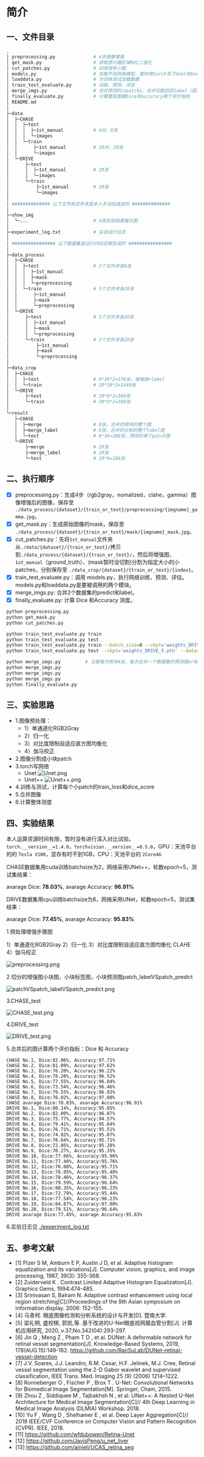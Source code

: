 # 简介

## 一、文件目录

```bash
.
│ preprocessing.py              # 4步图像增强
│ get_mask.py                   # 获取感兴趣区域ROI二值化
│ cut_patches.py                # 切成很多小图
│ models.py                     # 存取不同网络模型，暂时用torch写了Unet和Unet++
│ loaddata.py                   # 为训练测试加载数据
│ train_test_evaluate.py        # 训练、预测、评估
│ merge_imgs.py                 # 合并预测的小patchs，合并切割后的label（因为合并切割图像与原label大小并不一样
│ finally_evaluate.py           # 计算整张图像Dice和accuracy两个评价指标
│ README.md
│
├─data
│  ├─CHASE
│  │  ├─test
│  │  │  ├─1st_manual           # 4对，8张
│  │  │  └─images
│  │  └─train
│  │      ├─1st_manual          # 10对，20张
│  │      └─images
│  └─DRIVE
│      ├─test
│      │  ├─1st_manual          # 20张
│      │  └─images
│      └─train
│          ├─1st_manual         # 20张
│          └─images
│
│ ############## 以下文件和文件夹是本人手动加进去的 ############## 
│
├─show_img
│  └─...                        # 4张实验结果展示图
│
├─experiment_log.txt            # 实验运行日志
│
│ ################ 以下数据集是运行代码后期生成的 ################ 
│
├─data_process
│  ├─CHASE
│  │  ├─test                    # 3个文件夹各8张
│  │  │  ├─1st_manual
│  │  │  ├─mask
│  │  │  └─preprocessing
│  │  └─train                   # 3个文件夹各20张
│  │      ├─1st_manual
│  │      ├─mask
│  │      └─preprocessing
│  └─DRIVE
│      ├─test                   # 3个文件夹各20张
│      │  ├─1st_manual
│      │  ├─mask
│      │  └─preprocessing
│      └─train                  # 3个文件夹各20张
│          ├─1st_manual
│          ├─mask
│          └─preprocessing
│
├─data_crop
│  ├─CHASE
│  │  ├─test                    # 8*36*2=576张，增强图+label
│  │  └─train                   # 20*36*2=1440张
│  └─DRIVE
│      ├─test                   # 20*9*2=360张
│      └─train                  # 20*9*2=360张
│
└─result
   ├─CHASE
   │  ├─merge                   # 8张，合并的预测的整个图
   │  ├─merge_label             # 8张，合并的分割的整个label图
   │  └─test                    # 8*36=288张，预测的单个patch图
   └─DRIVE
       ├─merge                  # 20张
       ├─merge_label            # 20张
       └─test                   # 20*9=180张
```

## 二、执行顺序

- [x] preprocessing.py：生成4步（rgb2gray，nomalized，clahe，gamma）图像增强后的图像，保存至 `./data_process/{dataset}/{train_or_test}/preprocessing/{imgname}_gamma.jpg`。
- [x] get_mask.py：生成原始图像的mask，保存至 `./data_process/{dataset}/{train_or_test}/mask/{imgname}_mask.jpg`。
- [x] cut_patches.py：先将`1st_manual`文件夹从`./data/{dataset}/{train_or_test}/`拷贝到`./data_process/{dataset}/{train_or_test}/`，然后将增强图、`1st_manual`（ground_truth）、(mask暂时没切割)分割为指定大小的小patches，分别保存至 `./data_crop/{dataset}/{train_or_test}/{index}`。
- [x] train_test_evaluate.py：调用 models.py，执行网络训练、预测、评估。models.py和loaddata.py是要被调用的两个模块。
- [x] merge_imgs.py: 合并2个数据集的predict和label。
- [x] finally_evaluate.py: 计算 Dice 和Accuracy 测度。

```bash
python preprocessing.py
python get_mask.py
python cut_patches.py

python train_test_evaluate.py train 
python train_test_evaluate.py test 
python train_test_evaluate.py train --batch_size=8 --ckpt='weights_DRIVE_5.pth' --datasetname='DRIVE' 
python train_test_evaluate.py test --ckpt='weights_DRIVE_5.pth' --datasetname='DRIVE' 

python merge_imgs.py         # 注意每次修改4处，每次合并一个数据集的预测图or标签
python merge_imgs.py
python merge_imgs.py
python merge_imgs.py
python finally_evaluate.py
```

## 三、实验思路

- 1.图像预处理：
  - 1）单通道化RGB2Gray
  - 2）归一化
  - 3）对比度限制自适应直方图均衡化
  - 4）伽马校正
- 2.图像分割成小块patch
- 3.torch写网络
  - Unet
  ![Unet.png](./show_img/Unet.png)
  - Unet++
  ![Unet++.png](./show_img/Unet++.png)
- 4.训练与测试，计算每个小patch的train_loss和dice_score
- 5.合并图像
- 6.计算整体测度

## 四、实验结果

本人运算资源时间有限，暂时没有进行深入对比试验。`torch.__version__=1.4.0`，`torchvision.__version__=0.5.0`，GPU：天池平台的的 `Tesla V100`，显存有时不到1GB，CPU：天池平台的 `2Core4G`

CHASE数据集用cuda训练batchsize为2，网络采用UNet++，轮数epoch=5，测试集结果：

avarage Dice: **78.03%**, avarage Accuracy: **96.91%**

DRIVE数据集用cpu训练batchsize为8，网络采用UNet，轮数epoch=5，测试集结果：

avarage Dice: **77.45%**, avarage Accuracy: **95.83%**

1.预处理增强步骤图

1）单通道化RGB2Gray 2）归一化 3）对比度限制自适应直方图均衡化 CLAHE 4）伽马校正

![preprocessing.png](./show_img/preprocessing.png)

2.切分的增强图小块图，小块标签图，小块预测图patch_labelVSpatch_predict

![patchVSpatch_labelVSpatch_predict.png](./show_img/patchVSpatch_labelVSpatch_predict.png)

3.CHASE_test

![CHASE_test.png](./show_img/CHASE_test.png)

4.DRIVE_test

![DRIVE_test.png](./show_img/DRIVE_test.png)

5.合并后的图计算两个评价指标：Dice 和 Accuracy

```
CHASE No.1, Dice:82.06%, Accuracy:97.71%
CHASE No.2, Dice:81.09%, Accuracy:97.62%
CHASE No.3, Dice:76.20%, Accuracy:96.22%
CHASE No.4, Dice:78.20%, Accuracy:96.52%
CHASE No.5, Dice:77.55%, Accuracy:96.84%
CHASE No.6, Dice:73.54%, Accuracy:96.46%
CHASE No.7, Dice:79.55%, Accuracy:96.93%
CHASE No.8, Dice:76.02%, Accuracy:97.00%
CHASE avarage Dice:78.03%, avarage Accuracy:96.91%
DRIVE No.1, Dice:80.14%, Accuracy:95.85%
DRIVE No.2, Dice:82.00%, Accuracy:96.07%
DRIVE No.3, Dice:75.77%, Accuracy:94.57%
DRIVE No.4, Dice:79.41%, Accuracy:95.84%
DRIVE No.5, Dice:76.71%, Accuracy:95.51%
DRIVE No.6, Dice:74.82%, Accuracy:95.07%
DRIVE No.7, Dice:76.64%, Accuracy:95.71%
DRIVE No.8, Dice:72.05%, Accuracy:95.28%
DRIVE No.9, Dice:70.27%, Accuracy:95.35%
DRIVE No.10, Dice:77.66%, Accuracy:95.96%
DRIVE No.11, Dice:77.46%, Accuracy:95.76%
DRIVE No.12, Dice:76.08%, Accuracy:95.71%
DRIVE No.13, Dice:76.95%, Accuracy:95.40%
DRIVE No.14, Dice:78.46%, Accuracy:96.37%
DRIVE No.15, Dice:79.59%, Accuracy:96.64%
DRIVE No.16, Dice:80.35%, Accuracy:96.23%
DRIVE No.17, Dice:72.79%, Accuracy:95.44%
DRIVE No.18, Dice:77.54%, Accuracy:96.23%
DRIVE No.19, Dice:84.87%, Accuracy:97.00%
DRIVE No.20, Dice:79.51%, Accuracy:96.64%
DRIVE avarage Dice:77.45%, avarage Accuracy:95.83%
```

6.实验日志见 [./experiment_log.txt](./experiment_log.txt)

## 五、参考文献

- [1]	Pizer S M, Amburn E P, Austin J D, et al. Adaptive histogram equalization and its variations[J]. Computer vision, graphics, and image processing, 1987, 39(3): 355-368.
- [2]	Zuiderveld K . Contrast Limited Adaptive Histogram Equalization[J]. Graphics Gems, 1994:474-485.
- [3]	Srinivasan S, Balram N. Adaptive contrast enhancement using local region stretching[C]//Proceedings of the 9th Asian symposium on information display. 2006: 152-155.
- [4]	马青柯. 眼底图像检测和分析系统的设计与开发[D]. 暨南大学.
- [5]	梁礼明, 盛校棋, 郭凯,等. 基于改进的U-Net眼底视网膜血管分割[J]. 计算机应用研究, 2020, v.37;No.342(04):293-297.
- [6]	Jin Q ,  Meng Z ,  Pham T D , et al. DUNet: A deformable network for retinal vessel segmentation[J]. Knowledge-Based Systems, 2019, 178(AUG.15):149-162. https://github.com/RanSuLab/DUNet-retinal-vessel-detection
- [7]	J.V. Soares, J.J. Leandro, R.M. Cesar, H.F. Jelinek, M.J. Cree, Retinal vessel segmentation using the 2-D Gabor wavelet and supervised classification, IEEE Trans. Med. Imaging 25 (9) (2006) 1214–1222.
- [8]	Ronneberger O ,  Fischer P ,  Brox T . U-Net: Convolutional Networks for Biomedical Image Segmentation[M]. Springer, Cham, 2015.
- [9]	Zhou Z ,  Siddiquee M ,  Tajbakhsh N , et al. UNet++: A Nested U-Net Architecture for Medical Image Segmentation[C]// 4th Deep Learning in Medical Image Analysis (DLMIA) Workshop. 2018.
- [10]	Yu F , Wang D , Shelhamer E , et al. Deep Layer Aggregation[C]// 2018 IEEE/CVF Conference on Computer Vision and Pattern Recognition (CVPR). IEEE, 2018.
- [11] https://github.com/wfdubowen/Retina-Unet
- [12] https://github.com/JavisPeng/u_net_liver
- [13] https://github.com/ainieli/UCAS_retina_seg
